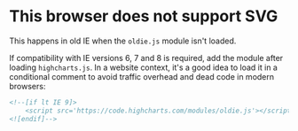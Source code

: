 # This browser does not support SVG

This happens in old IE when the `oldie.js` module isn't loaded.

If compatibility with IE versions 6, 7 and 8 is required, add the module after 
loading `highcharts.js`. In a website context, it's a good idea to load it in a
conditional comment to avoid traffic overhead and dead code in modern browsers:

```html
<!--[if lt IE 9]>
    <script src='https://code.highcharts.com/modules/oldie.js'></script>
<![endif]-->
```
